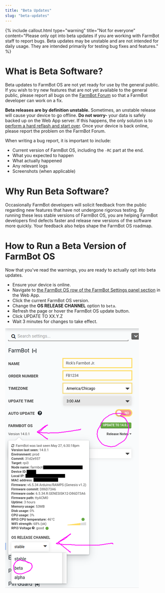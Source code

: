 ```yaml
---
title: "Beta Updates"
slug: "beta-updates"
---
```



{%
include callout.html
type="warning"
title="Not for everyone"
content="Please only opt into beta updates if you are working with FarmBot staff to report bugs. Beta updates may be unstable and are not intended for daily usage. They are intended primarily for testing bug fixes and features."
%}

# What is Beta Software?

Beta updates to FarmBot OS are not yet ready for use by the general public. If you wish to try new features that are not yet available to the general public, please report all bugs on the [FarmBot Forum](https://forum.farmbot.org/) so that a FarmBot developer can work on a fix.

**Beta releases are by definition unstable.** Sometimes, an unstable release will cause your device to go offline. **Do not worry-** your data is safely backed up on the Web App server. If this happens, the only solution is to [perform a hard reflash and start over](https://software.farm.bot/advanced-software-troubleshooting). Once your device is back online, please report the problem on the FarmBot Forum.

When writing a bug report, it is important to include:

 * Current version of FarmBot OS, including the `-RC` part at the end.
 * What you expected to happen
 * What actually happened
 * Any relevant logs
 * Screenshots (when applicable)

# Why Run Beta Software?

Occasionally FarmBot developers will solicit feedback from the public regarding new features that have not undergone rigorous testing. By running these less stable versions of FarmBot OS, you are helping FarmBot developers find defects faster and release new versions of the software more quickly. Your feedback also helps shape the FarmBot OS roadmap.

# How to Run a Beta Version of FarmBot OS

Now that you've read the warnings, you are ready to actually opt into beta updates.

* Ensure your device is online.
* Navigate to [the FarmBot OS row of the FarmBot Settings panel section](https://my.farm.bot/app/designer/settings?highlight=farmbot_os) in the Web App.
* Click the current FarmBot OS version.
* Change the **OS RELEASE CHANNEL** option to `beta`.
* Refresh the page or hover the FarmBot OS update button.
* Click <span class="fb-button fb-green">UPDATE TO XX.Y.Z</span>
* Wait 3 minutes for changes to take effect.

![beta update steps](_images/beta_update_steps.png)
